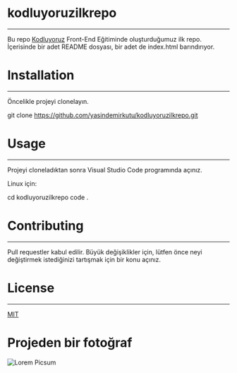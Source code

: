 # kodluyoruzilkrepo
--------------------------------------------------------------------
Bu repo [Kodluyoruz](https://kodluyoruz.org/tr/kodluyoruz/) Front-End Eğitiminde oluşturduğumuz ilk repo. İçerisinde bir adet README dosyası, bir adet de index.html barındırıyor.  

# Installation
------------------------------------------------------

Öncelikle projeyi clonelayın. 

git clone https://github.com/yasindemirkutu/kodluyoruzilkrepo.git

# Usage
------------------------------------------------------
Projeyi cloneladıktan sonra Visual Studio Code programında açınız.

Linux için:

cd kodluyoruzilkrepo
code .

# Contributing
------------------------------------------------------
Pull requestler kabul edilir. Büyük değişiklikler için, lütfen önce neyi değiştirmek istediğinizi tartışmak için bir konu açınız.

# License
------------------------------------------------------
[MIT](https://choosealicense.com/licenses/mit/)

# Projeden bir fotoğraf
![Lorem Picsum](https://picsum.photos/200/300)